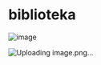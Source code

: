 # biblioteka
![image](https://github.com/user-attachments/assets/770c08e1-f2fa-4721-aeca-c0145492b176)

![Uploading image.png…]()
